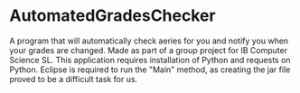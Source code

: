 # AutomatedGradesChecker
A program that will automatically check aeries for you and notify you when your grades are changed. Made as part of a group project for IB Computer Science SL.
This application requires installation of Python and requests on Python. 
Eclipse is required to run the "Main" method, as creating the jar file proved to be a difficult task for us.
